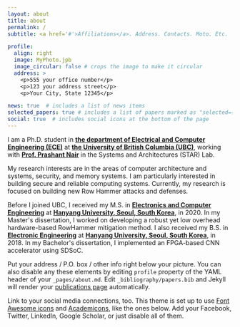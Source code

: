 ```yaml
---
layout: about
title: about
permalink: /
subtitle: <a href='#'>Affiliations</a>. Address. Contacts. Moto. Etc.

profile:
  align: right
  image: MyPhoto.jpb
  image_circular: false # crops the image to make it circular
  address: >
    <p>555 your office number</p>
    <p>123 your address street</p>
    <p>Your City, State 12345</p>

news: true  # includes a list of news items
selected_papers: true # includes a list of papers marked as "selected={true}"
social: true  # includes social icons at the bottom of the page
---
```


I am a Ph.D. student in **[the department of Electrical and Computer Engineering (ECE)](https://ece.ubc.ca/)** at **[the University of British Columbia (UBC)](https://www.ubc.ca/)**, working with **[Prof. Prashant Nair](https://prashantnair.bitbucket.io/)** in the Systems and Architectures (STAR) Lab.  

My research interests are in the areas of computer architecture and systems, security, and memory systems. I am particularly interested in building secure and reliable computing systems. Currently, my research is focused on building new Row Hammer attacks and defenses.

Before I joined UBC, I received my M.S. in **[Electronics and Computer Engineering]((https://www.hanyang.ac.kr/web/eng))** at **[Hanyang University, Seoul, South Korea](https://www.hanyang.ac.kr/web/eng)**, in 2020. In my Master's dissertation, I worked on developing a robust yet low overhead hardware-based RowHammer mitigation method. I also received my B.S. in **[Electronic Engineering]((https://www.hanyang.ac.kr/web/eng))** at **[Hanyang University, Seoul, South Korea](https://www.hanyang.ac.kr/web/eng)**, in 2018. In my Bachelor's dissertation, I implemented an FPGA-based CNN accelerator using SDSoC.

Put your address / P.O. box / other info right below your picture. You can also disable any these elements by editing `profile` property of the YAML header of your `_pages/about.md`. Edit `_bibliography/papers.bib` and Jekyll will render your [publications page](/al-folio/publications/) automatically.

Link to your social media connections, too. This theme is set up to use [Font Awesome icons](http://fortawesome.github.io/Font-Awesome/) and [Academicons](https://jpswalsh.github.io/academicons/), like the ones below. Add your Facebook, Twitter, LinkedIn, Google Scholar, or just disable all of them.
